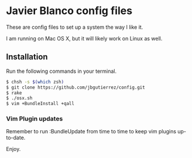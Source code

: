 # Javier Blanco config files

These are config files to set up a system the way I like it.

I am running on Mac OS X, but it will likely work on Linux as well.

## Installation

Run the following commands in your terminal.

```bash
$ chsh -s $(which zsh)
$ git clone https://github.com/jbgutierrez/config.git
$ rake
$ ./osx.sh
$ vim +BundleInstall +qall
```

### Vim Plugin updates

Remember to run :BundleUpdate from time to time to keep vim plugins up-to-date.

Enjoy.
